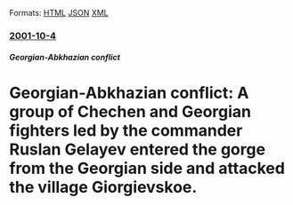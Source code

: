 
Formats: [HTML](/news/2001/10/4/georgian-abkhazian-conflict-a-group-of-chechen-and-georgian-fighters-led-by-the-commander-ruslan-gelayev-entered-the-gorge-from-the-georgi.html)  [JSON](/news/2001/10/4/georgian-abkhazian-conflict-a-group-of-chechen-and-georgian-fighters-led-by-the-commander-ruslan-gelayev-entered-the-gorge-from-the-georgi.json)  [XML](/news/2001/10/4/georgian-abkhazian-conflict-a-group-of-chechen-and-georgian-fighters-led-by-the-commander-ruslan-gelayev-entered-the-gorge-from-the-georgi.xml)  

### [2001-10-4](/news/2001/10/4/index.md)

##### Georgian-Abkhazian conflict
#  Georgian-Abkhazian conflict: A group of Chechen and Georgian fighters led by the commander Ruslan Gelayev entered the gorge from the Georgian side and attacked the village Giorgievskoe.



